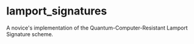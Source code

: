 lamport_signatures
==================

A novice's implementation of the Quantum-Computer-Resistant Lamport Signature scheme.